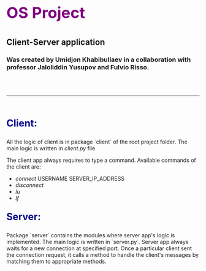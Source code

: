 # <p style = "color: purple; font-size: 40px;">OS Project</p>
## Client-Server application
### Was created by Umidjon Khabibullaev in a collaboration with professor Jaloliddin Yusupov and Fulvio Risso.

<br>
<br>

<hr><br>

<p style = "color: darkblue; font-size: 25px; font-weight: bold;">Client:</p>
All the logic of client is in package `client` of the root project folder. The main logic is written in <i>client.py</i> file.

<p>
    The client app always requires to type a command. Available commands of the client are:
    <ul>
        <li><i>connect</i> USERNAME SERVER_IP_ADDRESS</li>
        <li><i>disconnect</i></li>
        <li><i>lu</i></li>
        <li><i>lf</i></li>
    </ul>
</p>

<p style = "color: darkblue; font-size: 25px; font-weight: bold;">Server:</p>
Package `server` contains the modules where server app's logic is implemented. The main logic is written in `server.py`.
Server app always waits for a new connection at specified port. Once a particular client sent the connection request, it calls a method to handle the client's messages by matching them to appropriate methods.
